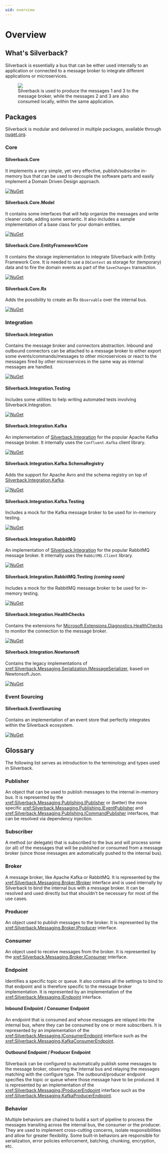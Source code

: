 ```yaml
---
uid: overview
---
```


# Overview

## What's Silverback?

Silverback is essentially a bus that can be either used internally to an application or connected to a message broker to integrate different applications or microservices.

<figure>
	<a href="~/images/diagrams/overview.png"><img src="~/images/diagrams/overview.png"></a>
    <figcaption>Silverback is used to produce the messages 1 and 3 to the message broker, while the messages 2 and 3 are also consumed locally, within the same application.</figcaption>
</figure>

## Packages

Silverback is modular and delivered in multiple packages, available through [nuget.org](https://www.nuget.org/packages?q=Silverback).

### Core

#### Silverback.Core

It implements a very simple, yet very effective, publish/subscribe in-memory bus that can be used to decouple the software parts and easily implement a Domain Driven Design approach.

[![NuGet](https://buildstats.info/nuget/Silverback.Core?includePreReleases=true)](https://www.nuget.org/packages/Silverback.Core)

#### Silverback.Core.Model

It contains some interfaces that will help organize the messages and write cleaner code, adding some semantic. It also includes a sample implementation of a base class for your domain entities.

[![NuGet](https://buildstats.info/nuget/Silverback.Core.Model?includePreReleases=true)](https://www.nuget.org/packages/Silverback.Core.Model)

#### Silverback.Core.EntityFrameworkCore

It contains the storage implementation to integrate Silverback with Entity Framework Core. It is needed to use a `DbContext` as storage for (temporary) data and to fire the domain events as part of the `SaveChanges` transaction.

[![NuGet](https://buildstats.info/nuget/Silverback.Core.EntityFrameworkCore?includePreReleases=true)](https://www.nuget.org/packages/Silverback.Core.EntityFrameworkCore)

#### Silverback.Core.Rx

Adds the possibility to create an Rx `Observable` over the internal bus.

[![NuGet](https://buildstats.info/nuget/Silverback.Core.Rx?includePreReleases=true)](https://www.nuget.org/packages/Silverback.Core.Rx)

### Integration

#### Silverback.Integration

Contains the message broker and connectors abstraction. Inbound and outbound connectors can be attached to a message broker to either export some events/commands/messages to other microservices or react to the messages fired by other microservices in the same way as internal messages are handled.

[![NuGet](https://buildstats.info/nuget/Silverback.Integration?includePreReleases=true)](https://www.nuget.org/packages/Silverback.Integration)

#### Silverback.Integration.Testing

Includes some utilities to help writing automated tests involving Silverback.Integration.

[![NuGet](https://buildstats.info/nuget/Silverback.Integration.Testing?includePreReleases=true)](https://www.nuget.org/packages/Silverback.Integration.Testing)

#### Silverback.Integration.Kafka

An implementation of [Silverback.Integration](https://www.nuget.org/packages/Silverback.Integration) for the popular Apache Kafka message broker. It internally uses the `Confluent.Kafka` client library.

[![NuGet](https://buildstats.info/nuget/Silverback.Integration.Kafka?includePreReleases=true)](https://www.nuget.org/packages/Silverback.Integration.Kafka)

#### Silverback.Integration.Kafka.SchemaRegistry

Adds the support for Apache Avro and the schema registry on top of [Silverback.Integration.Kafka](https://www.nuget.org/packages/Silverback.Integration.Kafka).

[![NuGet](https://buildstats.info/nuget/Silverback.Integration.Kafka.SchemaRegistry?includePreReleases=true)](https://www.nuget.org/packages/Silverback.Integration.Kafka.SchemaRegistry)

#### Silverback.Integration.Kafka.Testing

Includes a mock for the Kafka message broker to be used for in-memory testing.

[![NuGet](https://buildstats.info/nuget/Silverback.Integration.Kafka.Testing?includePreReleases=true)](https://www.nuget.org/packages/Silverback.Integration.Kafka.Testing)

#### Silverback.Integration.RabbitMQ

An implementation of [Silverback.Integration](https://www.nuget.org/packages/Silverback.Integration) for the popular RabbitMQ message broker. It internally uses the `RabbitMQ.Client` library.

[![NuGet](https://buildstats.info/nuget/Silverback.Integration.RabbitMQ?includePreReleases=true)](https://www.nuget.org/packages/Silverback.Integration.RabbitMQ)

#### Silverback.Integration.RabbitMQ.Testing _(coming soon)_

Includes a mock for the RabbitMQ message broker to be used for in-memory testing.

[![NuGet](https://buildstats.info/nuget/Silverback.Integration.Kafka.Testing?includePreReleases=true)](https://www.nuget.org/packages/Silverback.Integration.Kafka.Testing)

#### Silverback.Integration.HealthChecks

Contains the extensions for [Microsoft.Extensions.Diagnostics.HealthChecks](https://www.nuget.org/packages/Microsoft.Extensions.Diagnostics.HealthChecks) to monitor the connection to the message broker.

[![NuGet](https://buildstats.info/nuget/Silverback.Integration.HealthChecks?includePreReleases=true)](https://www.nuget.org/packages/Silverback.Integration.HealthChecks)

#### Silverback.Integration.Newtonsoft

Contains the legacy implementations of <xref:Silverback.Messaging.Serialization.IMessageSerializer>, based on Newtonsoft.Json.

[![NuGet](https://buildstats.info/nuget/Silverback.Integration.Newtonsoft?includePreReleases=true)](https://www.nuget.org/packages/Silverback.Integration.Newtonsoft)

### Event Sourcing

#### Silverback.EventSourcing

Contains an implementation of an event store that perfectly integrates within the Silverback ecosystem.

[![NuGet](https://buildstats.info/nuget/Silverback.EventSourcing?includePreReleases=true)](https://www.nuget.org/packages/Silverback.EventSourcing)

## Glossary

The following list serves as introduction to the terminology and types used in Silverback.

### Publisher
An object that can be used to publish messages to the internal in-memory bus. It is represented by the <xref:Silverback.Messaging.Publishing.IPublisher> or (better) the more specific <xref:Silverback.Messaging.Publishing.IEventPublisher> and <xref:Silverback.Messaging.Publishing.ICommandPublisher> interfaces, that can be resolved via dependency injection.

### Subscriber
A method (or delegate) that is subscribed to the bus and will process some (or all) of the messages that will be published or consumed from a message broker (since those messages are automatically pushed to the internal bus).

### Broker
A message broker, like Apache Kafka or RabbitMQ. It is represented by the <xref:Silverback.Messaging.Broker.IBroker> interface and is used internally by Silverback to bind the internal bus with a message broker. It can be resolved and used directly but that shouldn't be necessary for most of the use cases.

### Producer
An object used to publish messages to the broker. It is represented by the <xref:Silverback.Messaging.Broker.IProducer> interface.

### Consumer
An object used to receive messages from the broker. It is represented by the <xref:Silverback.Messaging.Broker.IConsumer> interface.

### Endpoint
Identifies a specific topic or queue. It also contains all the settings to bind to that endpoint and is therefore specific to the message broker implementation. It is represented by an implementation of the <xref:Silverback.Messaging.IEndpoint> interface.

#### Inbound Endpoint / Consumer Endpoint
An endpoint that is consumed and whose messages are relayed into the internal bus, where they can be consumed by one or more subscribers. It is represented by an implementation of the <xref:Silverback.Messaging.IConsumerEndpoint> interface such as the <xref:Silverback.Messaging.KafkaConsumerEndpoint>.

#### Outbound Endpoint / Producer Endpoint
Silverback can be configured to automatically publish some messages to the message broker, observing the internal bus and relaying the messages matching with the configure type. The outbound/producer endpoint specifies the topic or queue where those message have to be produced. It is represented by an implementation of the <xref:Silverback.Messaging.IProducerEndpoint> interface such as the <xref:Silverback.Messaging.KafkaProducerEndpoint>.

### Behavior
Multiple behaviors are chained to build a sort of pipeline to process the messages transiting across the internal bus, the consumer or the producer. They are used to implement cross-cutting concerns, isolate responsibilities and allow for greater flexibility. Some built-in behaviors are responsible for serialization, error policies enforcement, batching, chunking, encryption, etc.
